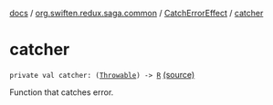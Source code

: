 [docs](../../index.md) / [org.swiften.redux.saga.common](../index.md) / [CatchErrorEffect](index.md) / [catcher](./catcher.md)

# catcher

`private val catcher: (`[`Throwable`](https://kotlinlang.org/api/latest/jvm/stdlib/kotlin/-throwable/index.html)`) -> `[`R`](index.md#R) [(source)](https://github.com/protoman92/KotlinRedux/tree/master/common/common-saga/src/main/kotlin/org/swiften/redux/saga/common/CatchErrorEffect.kt#L20)

Function that catches error.


